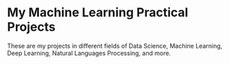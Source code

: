 # My Machine Learning Practical Projects
These are my projects in different fields of Data Science, Machine Learning, Deep Learning, Natural Languages Processing, and more.  
